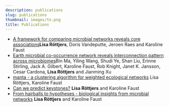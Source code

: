 ```yaml
---
description: publications
slug: publications
thumbnail: images/tn.png
title: Publications
---
```


<ul>
  <li><a href="https://www.biorxiv.org/content/10.1101/2020.10.05.325860v1">A framework for comparing microbial networks reveals core associations</a><b>Lisa Röttjers</b>, Doris Vandeputte, Jeroen Raes and Karoline Faust</li>
  <li><a href="https://microbiomejournal.biomedcentral.com/articles/10.1186/s40168-020-00857-2">Earth microbial co-occurrence network reveals interconnection pattern across microbiomes</a>Bin Ma, Yiling Wang, Shudi Ye, Shan Liu, Erinne Stirling, Jack A. Gilbert, Karoline Faust, Rob Knight, Janet K. Jansson, Cesar Cardona, <b>Lisa Röttjers</b> and Jianming Xu</li>
  <li><a href="https://msystems.asm.org/content/5/1/e00903-19">manta - a clustering algorithm for weighted ecological networks</a> Lisa Röttjers, Karoline Faust</li>
  <li><a href="https://www.nature.com/articles/s41579-018-0132-y">Can we predict keystones?</a> <b>Lisa Röttjers</b> and Karoline Faust</li>
  <li><a href="https://academic.oup.com/femsre/article/42/6/761/5061627">From hairballs to hypotheses - biological insights from microbial networks</a> <b>Lisa Röttjers</b> and Karoline Faust</li>
</ul>